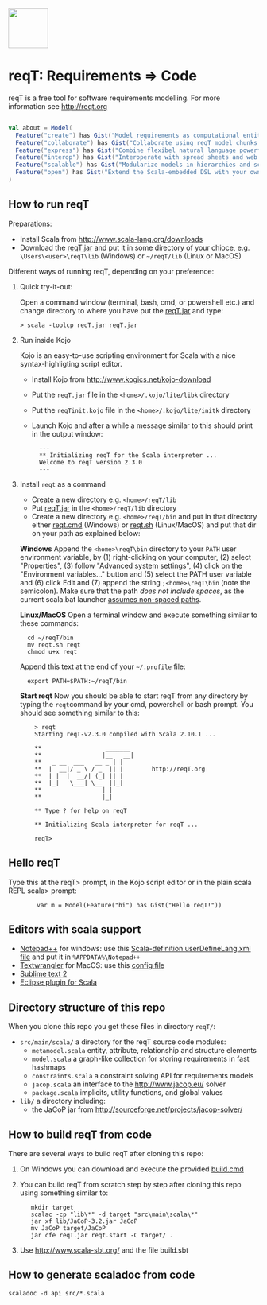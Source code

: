 <img src="http://reqt.org/reqT.jpg" width="80"> 

reqT: Requirements => Code
==========================
reqT is a free tool for software requirements modelling. For more information see http://reqt.org 

```scala

val about = Model(
  Feature("create") has Gist("Model requirements as computational entities in Scala"),
  Feature("collaborate") has Gist("Collaborate using reqT model chunks in emails, wikis,, tickets, ..."),
  Feature("express") has Gist("Combine flexibel natural language powerful graph-oriented modeling"),
  Feature("interop") has Gist("Interoperate with spread sheets and web publishing"),
  Feature("scalable") has Gist("Modularize models in hierarchies and script them in Scala"),
  Feature("open") has Gist("Extend the Scala-embedded DSL with your own semantics")
)

```

How to run reqT
---------------
Preparations:
* Install Scala from http://www.scala-lang.org/downloads
* Download the [reqT.jar](http://reqT.org/reqT.jar) and put it in some directory of your chioce, e.g. `\Users\<user>\reqT\lib` (Windows) or `~/reqT/lib` (Linux or MacOS) 
 
Different ways of running reqT, depending on your preference:

1.  Quick try-it-out: 
    
    Open a command window (terminal, bash, cmd, or powershell etc.) and change directory to where you have put the [reqT.jar](http://reqT.org/reqT.jar) and type: 
    
        > scala -toolcp reqT.jar reqT.jar
    
2.  Run inside Kojo

    Kojo is an easy-to-use scripting environment for Scala with a nice syntax-highligting script editor.
    * Install Kojo from http://www.kogics.net/kojo-download
    * Put the `reqT.jar` file in the `<home>/.kojo/lite/libk` directory
    * Put the `reqTinit.kojo` file in the `<home>/.kojo/lite/initk` directory
    * Launch Kojo and after a while a message similar to this should print in the output window:
        
            ---
            ** Initializing reqT for the Scala interpreter ...
            Welcome to reqT version 2.3.0
            ---

3.  Install `reqt` as a command
    * Create a new directory e.g. `<home>/reqT/lib`
    * Put [reqT.jar](http://reqT.org/reqT.jar)  in the `<home>/reqT/lib` directory
    * Create a new directory e.g. `<home>/reqT/bin` and put in that directory either [reqt.cmd](https://github.com/reqT/reqT/raw/master/reqt.cmd) (Windows) or [reqt.sh](https://github.com/reqT/reqT/raw/master/reqt.sh) (Linux/MacOS) and put that dir on your path as explained below:
    
    **Windows**  Append the `<home>\reqT\bin`  directory to your `PATH` user environment variable, by (1) right-clicking on your computer, (2) select "Properties", (3) follow "Advanced system settings", (4) click on the "Environment variables..." button and (5) select the PATH user variable and (6) click Edit and (7) append the string `;<home>\reqT\bin` (note the semicolon). Make sure that the <home> path *does not include spaces*, as the current scala.bat launcher [assumes non-spaced paths](https://issues.scala-lang.org/browse/SI-7355). 

    **Linux/MacOS**  Open a terminal window and execute something similar to these commands:
          
          cd ~/reqT/bin
          mv reqt.sh reqt
          chmod u+x reqt
          
    Append this text at the end of your `~/.profile` file:
     
          export PATH=$PATH:~/reqT/bin

          
     **Start reqt** Now you should be able to start reqT from any directory by typing the `reqt`command by your cmd, powershell or bash prompt. You should see something similar to this:
     
            > reqt
            Starting reqT-v2.3.0 compiled with Scala 2.10.1 ...
            
            **                  _______        
            **                 |__   __|       
            **   _ __  ___   __ _ | |          
            **  |  __|/ _ \ / _  || |        http://reqT.org
            **  | |  |  __/| (_| || |   
            **  |_|   \___| \__  ||_|   
            **                 | |      
            **                 |_|      

            ** Type ? for help on reqT

            ** Initializing Scala interpreter for reqT ...

            reqT> 

Hello reqT
----------
Type this at the reqT> prompt, in the Kojo script editor or in the plain scala REPL scala> prompt:
           
            var m = Model(Feature("hi") has Gist("Hello reqT!"))

Editors with scala support
--------------------------
* [Notepad++](http://notepad-plus-plus.org/) for windows: use this [Scala-definition userDefineLang.xml file](http://www.reqt.org/download/userDefineLang.xml) and put it in `%APPDATA%\Notepad++`
* [Textwrangler](http://www.barebones.com/products/textwrangler/) for MacOS: use this [config file](https://github.com/scala/scala-dist/tree/master/tool-support/src/textwrangler) 
* [Sublime text 2](http://www.sublimetext.com/2)
* [Eclipse plugin for Scala](http://scala-ide.org/)
            
Directory structure of this repo
--------------------------------
When you clone this repo you get these files in directory `reqT/`:
* `src/main/scala/`  a directory for the reqT source code modules:
    * `metamodel.scala` entity, attribute, relationship and structure elements 
    * `model.scala`  a graph-like collection for storing requirements in fast hashmaps 
    * `constraints.scala`  a constraint solving API for requirements models
    * `jacop.scala`  an  interface to the http://www.jacop.eu/ solver
    * `package.scala` implicits, utility functions, and global values  
* `lib/` a directory including: 
    * the JaCoP jar from http://sourceforge.net/projects/jacop-solver/ 


How to build reqT from code
---------------------------
There are several ways to build reqT after cloning this repo:

1. On Windows you can download and execute the provided [build.cmd](https://github.com/reqT/reqT/raw/master/build.cmd) 
    
2. You can build reqT from scratch step by step after cloning this repo using something similar to:

          mkdir target
          scalac -cp "lib\*" -d target "src\main\scala\*"
          jar xf lib/JaCoP-3.2.jar JaCoP
          mv JaCoP target/JaCoP
          jar cfe reqT.jar reqt.start -C target/ .

3. Use http://www.scala-sbt.org/ and the file build.sbt

How to generate scaladoc from code
----------------------------------
`scaladoc -d api src/*.scala`
